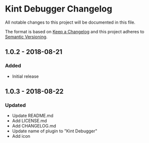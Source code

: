 # Kint Debugger Changelog

All notable changes to this project will be documented in this file.

The format is based on [Keep a Changelog](http://keepachangelog.com/) and this project adheres to [Semantic Versioning](http://semver.org/).

## 1.0.2 - 2018-08-21
### Added
- Initial release

## 1.0.3 - 2018-08-22
### Updated
- Update README.md
- Add LICENSE.md
- Add CHANGELOG.md
- Update name of plugin to "Kint Debugger"
- Add icon